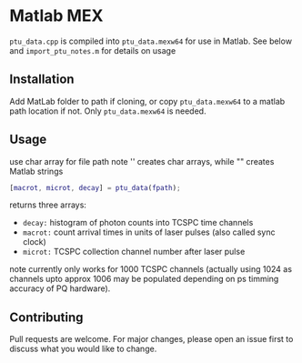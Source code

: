 # Matlab MEX

`ptu_data.cpp` is compiled into `ptu_data.mexw64` for use in Matlab.  See below and `import_ptu_notes.m` for details on usage

## Installation

Add MatLab folder to path if cloning, or copy `ptu_data.mexw64` to a matlab path location if not.  Only `ptu_data.mexw64` is needed.

## Usage

use char array for file path
note '' creates char arrays, while "" creates Matlab strings

```matlab
[macrot, microt, decay] = ptu_data(fpath);
```

returns three arrays:

- `decay:`  histogram of photon counts into TCSPC time channels
- `macrot:`  count arrival times in units of laser pulses (also called sync clock)
- `microt:`  TCSPC collection channel number after laser pulse

note currently only works for 1000 TCSPC channels (actually using 1024 as channels upto approx 1006 may be populated depending on ps timming accuracy of PQ hardware).


## Contributing
Pull requests are welcome. For major changes, please open an issue first to discuss what you would like to change.